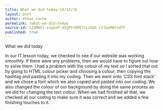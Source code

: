 ```yaml
---
title: What we did today-14/12/15
layout: post
author: ethan.roche
permalink: /what-we-did-today
source-id: 1ZZMHSl-xzppxP-dIgPtn5Mt7cLzOdS_LF7wvMOFsdTY
published: true
---
```

What we did today

In our IT lesson today, we checked to see if our website was working smoothly. If there were any problems, then we would have to figure out how to solve them. I had a problem with the colour of my text so I sorted that out by going to HTML colour picker and choosing a colour, then copying the hashtag and pasting it into my coding. Then we went onto 'CSS font stack' and we chose a font which we also copied and pasted into our coding. We also changed the colour of our background by doing the same process as we did for changing the text colour. When we had finished all that, we checked all our coding to make sure it was correct and we added a few finishing touches to it.

